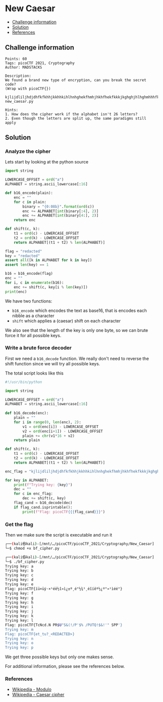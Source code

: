 # New Caesar

- [Challenge information](#challenge-information)
- [Solution](#solution)
- [References](#references)

## Challenge information
```
Points: 60
Tags: picoCTF 2021, Cryptography
Author: MADSTACKS

Description:
We found a brand new type of encryption, can you break the secret code? 
(Wrap with picoCTF{}) 

kjlijdliljhdjdhfkfkhhjkkhhkihlhnhghekfhmhjhkhfhekfkkkjkghghjhlhghmhhhfkikfkfhm 
new_caesar.py

Hints:
1. How does the cipher work if the alphabet isn't 26 letters?
2. Even though the letters are split up, the same paradigms still apply
```

## Solution

### Analyze the cipher

Lets start by looking at the python source
```python
import string

LOWERCASE_OFFSET = ord("a")
ALPHABET = string.ascii_lowercase[:16]

def b16_encode(plain):
	enc = ""
	for c in plain:
		binary = "{0:08b}".format(ord(c))
		enc += ALPHABET[int(binary[:4], 2)]
		enc += ALPHABET[int(binary[4:], 2)]
	return enc

def shift(c, k):
	t1 = ord(c) - LOWERCASE_OFFSET
	t2 = ord(k) - LOWERCASE_OFFSET
	return ALPHABET[(t1 + t2) % len(ALPHABET)]

flag = "redacted"
key = "redacted"
assert all([k in ALPHABET for k in key])
assert len(key) == 1

b16 = b16_encode(flag)
enc = ""
for i, c in enumerate(b16):
	enc += shift(c, key[i % len(key)])
print(enc)
```

We have two functions:
 * `b16_encode` which encodes the text as base16, that is encodes each nibble as a character
 * `shift` which applies a (caesar) shift on each character

 We also see that the length of the key is only one byte, so we can brute force it for all possible keys.

### Write a brute force decoder

First we need a `b16_decode` function. We really don't need to reverse the shift function since we will try all possible keys.

The total script looks like this
```python
#!/usr/bin/python

import string

LOWERCASE_OFFSET = ord("a")
ALPHABET = string.ascii_lowercase[:16]
    
def b16_decode(enc):
    plain = ""
    for i in range(0, len(enc), 2):
        v1 = ord(enc[i]) - LOWERCASE_OFFSET
        v2 = ord(enc[i+1]) - LOWERCASE_OFFSET
        plain += chr(v1*16 + v2)
    return plain

def shift(c, k):
	t1 = ord(c) - LOWERCASE_OFFSET
	t2 = ord(k) - LOWERCASE_OFFSET
	return ALPHABET[(t1 + t2) % len(ALPHABET)]

enc_flag = "kjlijdliljhdjdhfkfkhhjkkhhkihlhnhghekfhmhjhkhfhekfkkkjkghghjhlhghmhhhfkikfkfhm"

for key in ALPHABET:
    print(f"Trying key: {key}")
    dec = ""
    for c in enc_flag:
        dec += shift(c, key)
    flag_cand = b16_decode(dec)
    if flag_cand.isprintable():
        print(f"Flag: picoCTF{{{flag_cand}}}")
```

### Get the flag

Then we make sure the script is executable and run it
```bash
┌──(kali㉿kali)-[/mnt/…/picoCTF/picoCTF_2021/Cryptography/New_Caesar]
└─$ chmod +x bf_cipher.py     

┌──(kali㉿kali)-[/mnt/…/picoCTF/picoCTF_2021/Cryptography/New_Caesar]
└─$ ./bf_cipher.py       
Trying key: a
Trying key: b
Trying key: c
Trying key: d
Trying key: e
Flag: picoCTF{íü×üý·×¹éë½î»ì¿±º¸é°½¾¹¸éîíêº½¿º°»¹ìéé°}
Trying key: f
Trying key: g
Trying key: h
Trying key: i
Trying key: j
Trying key: k
Trying key: l
Flag: picoCTF{TcNcd.N PR$U"S&(!/P'$% /PUTQ!$&!'" SPP'}
Trying key: m
Flag: picoCTF{et_tu?_<REDACTED>}
Trying key: n
Trying key: o
Trying key: p
```

We get three possible keys but only one makes sense.

For additional information, please see the references below.

### References

- [Wikipedia - Modulo](https://en.wikipedia.org/wiki/Modulo)
- [Wikipedia - Caesar cipher](https://en.wikipedia.org/wiki/Caesar_cipher)
